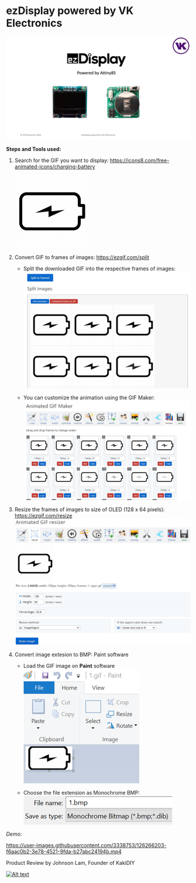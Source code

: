 # ezDisplay powered by VK Electronics

![ezDisplay](/images/ezDisplay.png)

**Steps and Tools used:**
1. Search for the GIF you want to display: https://icons8.com/free-animated-icons/charging-battery
   
   ![battery](https://github.com/VincentK16/ezDisplay/blob/main/images/battery.gif)
2. Convert GIF to frames of images: https://ezgif.com/split
   
   * Split the downloaded GIF into the respective frames of images:
   ![split](images/split-images.png)
   
   * You can customize the animation using the GIF Maker:
   ![gifmaker](images/gif-maker.png)
   
3. Resize the frames of images to size of OLED (128 x 64 pixels): https://ezgif.com/resize
   ![resize](images/resize.png)

4. Convert image extesion to BMP: Paint software
   * Load the GIF image on **Paint** software 
   ![extension](images/paint_gif.png)
   
   * Choose the file extension as Monochrome BMP:
     ![extension_bmp](images/paint_bmp.png)

*Demo*:

https://user-images.githubusercontent.com/3338753/126266203-f6aac0b2-3e78-4521-9fda-b27abc24194b.mp4

Product Review by Johnson Lam, Founder of KakiDIY

[![Alt text](https://img.youtube.com/vi/zmygiUdSmgM/0.jpg)](https://www.youtube.com/watch?v=zmygiUdSmgM)


